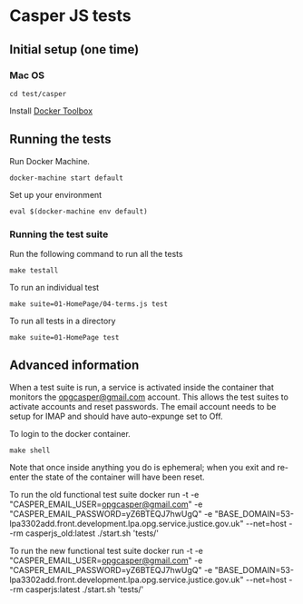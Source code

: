 # Casper JS tests

## Initial setup (one time)

### Mac OS

    cd test/casper

Install [Docker Toolbox](https://www.docker.com/products/docker-toolbox)

## Running the tests

Run Docker Machine.

    docker-machine start default

Set up your environment

    eval $(docker-machine env default)

### Running the test suite

Run the following command to run all the tests

    make testall

To run an individual test

	make suite=01-HomePage/04-terms.js test

To run all tests in a directory

    make suite=01-HomePage test

## Advanced information

When a test suite is run, a service is activated inside the container that monitors the opgcasper@gmail.com account. This allows the test
suites to activate accounts and reset passwords. The email account needs to be setup for IMAP and should have auto-expunge set to Off.

To login to the docker container.

    make shell

Note that once inside anything you do is ephemeral; when you exit and re-enter the state of the container will have been reset.

To run the old functional test suite
docker run -t -e "CASPER_EMAIL_USER=opgcasper@gmail.com" -e "CASPER_EMAIL_PASSWORD=yZ6BTEQJ7hwUgQ" -e "BASE_DOMAIN=53-lpa3302add.front.development.lpa.opg.service.justice.gov.uk" --net=host --rm  casperjs_old:latest  ./start.sh 'tests/'

To run the new functional test suite
docker run -t -e "CASPER_EMAIL_USER=opgcasper@gmail.com" -e "CASPER_EMAIL_PASSWORD=yZ6BTEQJ7hwUgQ" -e "BASE_DOMAIN=53-lpa3302add.front.development.lpa.opg.service.justice.gov.uk" --net=host --rm  casperjs:latest  ./start.sh 'tests/'